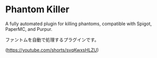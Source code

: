 # Phantom Killer

A fully automated plugin for killing phantoms, compatible with Spigot, PaperMC, and Purpur.

ファントムを自動で処理するプラグインです。

(https://youtube.com/shorts/svqKwxsHLZU)
